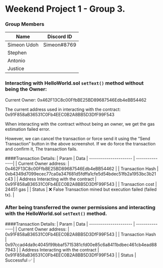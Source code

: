 # Weekend Project 1 - Group 3.

### Group Members
| Name      | Discord ID |
| --------- | -----------|
| Simeon Udoh | Simeon#8769 |
|Stephen| |
|Antonio||
|Justice||


### Interacting with HelloWorld.sol `setText()` method without being the Owner: 

Current Owner: 
0x462F13C8c00FfbBE25BD89687546Edb4eBB54462

The current address used in  interacting with the contract: 0x91F858aB36531C0Fb4EEC0B2A8BB5D3DfF99F543

When interacting with the contract without being an owner, we get the gas estimation failed error.



However, we can cancel the transaction or force send it using the “Send Transaction” button in the above screenshot. If we do force the transaction and confirm it, The transaction fails. 



####Transaction Details: 
| Param | Data
| ---------------------- | ---------------|
| Current Owner address: | 0x462F13C8c00FfbBE25BD89687546Edb4eBB54462 |
| Transaction Hash  |  0xb4349d7099ecec77ca0a347681d5fdffa1cfe5d54bdec51fb2a1953bc3b21c43 |
| Address Interacting with the contract |  0x91F858aB36531C0Fb4EEC0B2A8BB5D3DfF99F543 |
| Transaction cost | 24451 gas |
| Status | ❌ False Transaction mined but execution failed (failed tx). | 

### After being transferred the owner permissions and interacting with the HelloWorld.sol `setText()`  method. 


####Transaction Details: 
| Param | Data
| ---------------------- | ---------------|
| Current Owner address: | 0x91F858aB36531C0Fb4EEC0B2A8BB5D3DfF99F543 |
| Transaction Hash  |  0x97ccad4da9c4045f99bbaf5715381cfd00e85c6a8411bdbec461cb4ead887943 |
| Address Interacting with the contract |  0x91F858aB36531C0Fb4EEC0B2A8BB5D3DfF99F543 |
| Status | Successful ✅ | 



